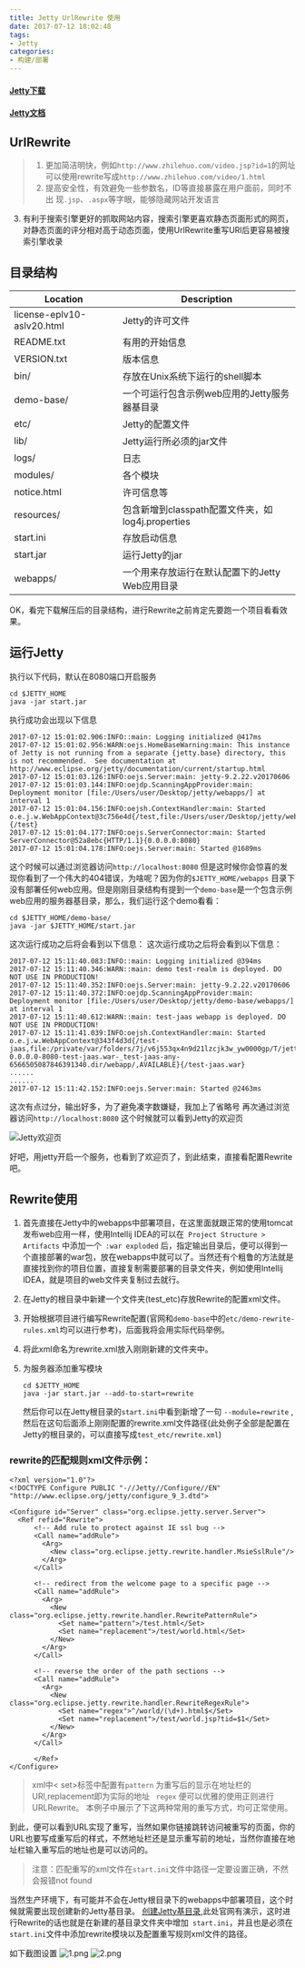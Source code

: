 ```yaml
---
title: Jetty UrlRewrite 使用
date: 2017-07-12 18:02:48
tags:
- Jetty
categories:
- 构建/部署
---
```


#### [Jetty下载][1]
#### [Jetty文档][2]

## UrlRewrite

> 1. 更加简洁明快，例如`http://www.zhilehuo.com/video.jsp?id=1`的网址可以使用rewrite写成`http://www.zhilehuo.com/video/1.html`
> 2. 提高安全性，有效避免一些参数名，ID等直接暴露在用户面前，同时不出    现`.jsp`、`.aspx`等字眼，能够隐藏网站开发语言
3. 有利于搜索引擎更好的抓取网站内容，搜索引擎更喜欢静态页面形式的网页，对静态页面的评分相对高于动态页面，使用UrlRewrite重写URl后更容易被搜索引擎收录


## 目录结构
| Location                   | Description     |
| -------------------------- | --------------- |
| license-eplv10-aslv20.html | Jetty的许可文件 |
|README.txt|有用的开始信息
|VERSION.txt|版本信息
|bin/|存放在Unix系统下运行的shell脚本
|demo-base/|一个可运行包含示例web应用的Jetty服务器基目录
|etc/|Jetty的配置文件
|lib/|Jetty运行所必须的jar文件
|logs/|日志
|modules/|各个模块
|notice.html|许可信息等
|resources/|包含新增到classpath配置文件夹，如log4j.properties
|start.ini|存放启动信息
|start.jar|运行Jetty的jar
|webapps/|一个用来存放运行在默认配置下的Jetty Web应用目录

OK，看完下载解压后的目录结构，进行Rewrite之前肯定先要跑一个项目看看效果。
## 运行Jetty
执行以下代码，默认在8080端口开启服务

    cd $JETTY_HOME
    java -jar start.jar

执行成功会出现以下信息

    2017-07-12 15:01:02.906:INFO::main: Logging initialized @417ms
    2017-07-12 15:01:02.956:WARN:oejs.HomeBaseWarning:main: This instance of Jetty is not running from a separate {jetty.base} directory, this is not recommended.  See documentation at http://www.eclipse.org/jetty/documentation/current/startup.html
    2017-07-12 15:01:03.126:INFO:oejs.Server:main: jetty-9.2.22.v20170606
    2017-07-12 15:01:03.144:INFO:oejdp.ScanningAppProvider:main: Deployment monitor [file:/Users/user/Desktop/jetty/webapps/] at interval 1
    2017-07-12 15:01:04.156:INFO:oejsh.ContextHandler:main: Started o.e.j.w.WebAppContext@3c756e4d{/test,file:/Users/user/Desktop/jetty/webapps/test/,AVAILABLE}{/test}
    2017-07-12 15:01:04.177:INFO:oejs.ServerConnector:main: Started ServerConnector@52a8ebc{HTTP/1.1}{0.0.0.0:8080}
    2017-07-12 15:01:04.178:INFO:oejs.Server:main: Started @1689ms

这个时候可以通过浏览器访问`http://localhost:8080` 但是这时候你会惊喜的发现你看到了一个伟大的404错误，为啥呢？因为你的`$JETTY_HOME/webapps` 目录下没有部署任何web应用。但是刚刚目录结构有提到一个`demo-base`是一个包含示例web应用的服务器基目录，那么，我们运行这个demo看看：

    cd $JETTY_HOME/demo-base/
    java -jar $JETTY_HOME/start.jar

这次运行成功之后将会看到以下信息：
这次运行成功之后将会看到以下信息：

    2017-07-12 15:11:40.083:INFO::main: Logging initialized @394ms
    2017-07-12 15:11:40.346:WARN::main: demo test-realm is deployed. DO NOT USE IN PRODUCTION!
    2017-07-12 15:11:40.352:INFO:oejs.Server:main: jetty-9.2.22.v20170606
    2017-07-12 15:11:40.372:INFO:oejdp.ScanningAppProvider:main: Deployment monitor [file:/Users/user/Desktop/jetty/demo-base/webapps/] at interval 1
    2017-07-12 15:11:40.612:WARN::main: test-jaas webapp is deployed. DO NOT USE IN PRODUCTION!
    2017-07-12 15:11:41.039:INFO:oejsh.ContextHandler:main: Started o.e.j.w.WebAppContext@343f4d3d{/test-jaas,file:/private/var/folders/7j/v6j553qx4n9d21lzcjk3w_yw0000gp/T/jetty-0.0.0.0-8080-test-jaas.war-_test-jaas-any-6566505087846391340.dir/webapp/,AVAILABLE}{/test-jaas.war}
    ......
    ......
    2017-07-12 15:11:42.152:INFO:oejs.Server:main: Started @2463ms

这次有点过分，输出好多，为了避免凑字数嫌疑，我加上了省略号
再次通过浏览器访问`http://localhost:8080` 这个时候就可以看到Jetty的欢迎页

![Jetty欢迎页][3]

好吧，用jetty开启一个服务，也看到了欢迎页了，到此结束，直接看配置Rewrite吧。

## Rewrite使用
 1. 首先直接在Jetty中的webapps中部署项目，在这里面就跟正常的使用tomcat发布web应用一样，使用Intellij IDEA的可以在` Project Structure > Artifacts` 中添加一个` :war exploded` 后，指定输出目录后，便可以得到一个直接部署的war包，放在webapps中就可以了。当然还有个粗鲁的方法就是直接找到你的项目位置，直接复制需要部署的目录文件夹，例如使用Intellij IDEA，就是项目的web文件夹复制过去就行。
 2. 在Jetty的根目录中新建一个文件夹(test_etc)存放Rewrite的配置xml文件。
 3. 开始根据项目进行编写Rewrite配置(官网和`demo-base`中的`etc/demo-rewrite-rules.xml`均可以进行参考)，后面我将会用实际代码举例。
 4. 将此xml命名为rewrite.xml放入刚刚新建的文件夹中。
 5. 为服务器添加重写模块

    ```
    cd $JETTY_HOME
    java -jar start.jar --add-to-start=rewrite
    ```
    然后你可以在Jetty根目录的`start.ini`中看到新增了一句 `--module=rewrite` ,然后在这句后面添上刚刚配置的rewrite.xml文件路径(此处例子全部是配置在Jetty的根目录的，可以直接写成`test_etc/rewrite.xml`)

### rewrite的匹配规则xml文件示例：

```
<?xml version="1.0"?>
<!DOCTYPE Configure PUBLIC "-//Jetty//Configure//EN" "http://www.eclipse.org/jetty/configure_9_3.dtd">

<Configure id="Server" class="org.eclipse.jetty.server.Server">
  <Ref refid="Rewrite">
      <!-- Add rule to protect against IE ssl bug -->
      <Call name="addRule">
        <Arg>
          <New class="org.eclipse.jetty.rewrite.handler.MsieSslRule"/>
        </Arg>
      </Call>

      <!-- redirect from the welcome page to a specific page -->
      <Call name="addRule">
        <Arg>
          <New class="org.eclipse.jetty.rewrite.handler.RewritePatternRule">
            <Set name="pattern">/test.html</Set>
            <Set name="replacement">/test/world.html</Set>
          </New>
        </Arg>
      </Call> 

      <!-- reverse the order of the path sections -->
      <Call name="addRule">
        <Arg>
          <New class="org.eclipse.jetty.rewrite.handler.RewriteRegexRule">
            <Set name="regex">^/world/(\d+).html$</Set>
            <Set name="replacement">/test/world.jsp?tid=$1</Set>
          </New>
        </Arg>
      </Call>
      
      </Ref>
</Configure>
```

> xml中< set>标签中配置有`pattern` 为重写后的显示在地址栏的URl,replacement即为实际的地址
> ` regex` 便可以优雅的使用正则进行URLRewrite。
> 本例子中展示了下这两种常用的重写方式，均可正常使用。

到此，便可以看到URL实现了重写，当然如果你链接跳转访问被重写的页面，你的URL也要写成重写后的样式，不然地址栏还是显示重写前的地址，当然你直接在地址栏输入重写后的地址也是可以访问的。

> 注意：匹配重写的xml文件在`start.ini`文件中路径一定要设置正确，不然会报错not found

当然生产环境下，有可能并不会在Jetty根目录下的webapps中部署项目，这个时候就需要出现创建新的Jetty基目录。
[创建Jetty基目录][4],此处官网有演示，这时进行Rewrite的话也就是在新建的基目录文件夹中增加` start.ini`，并且也是必须在`start.ini`文件中添加rewrite模块以及配置重写规则xml文件的路径。


如下截图设置
![1.png](http://onpyrjcca.bkt.clouddn.com/69d2386a2b4d4aa9b3a830887137c12e.png)
![2.png](http://onpyrjcca.bkt.clouddn.com/40112ab2a75e404cbf64aa248016b917.png)



[1]: https://www.eclipse.org/jetty/download.html
[2]:http://www.eclipse.org/jetty/documentation/current/index.html
[3]:http://images2015.cnblogs.com/blog/936870/201609/936870-20160902101000277-826824358.png
[4]: http://www.eclipse.org/jetty/documentation/current/quickstart-running-jetty.html